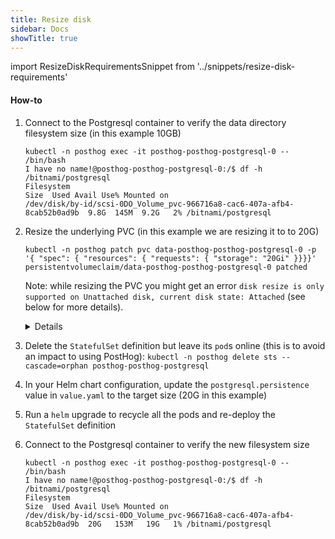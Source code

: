 ```yaml
---
title: Resize disk
sidebar: Docs
showTitle: true
---
```


import ResizeDiskRequirementsSnippet from '../snippets/resize-disk-requirements'

<ResizeDiskRequirementsSnippet/>

#### How-to

1. Connect to the Postgresql container to verify the data directory filesystem size (in this example 10GB)
    ```shell
    kubectl -n posthog exec -it posthog-posthog-postgresql-0 -- /bin/bash
    I have no name!@posthog-posthog-postgresql-0:/$ df -h /bitnami/postgresql
    Filesystem                                                                Size  Used Avail Use% Mounted on
    /dev/disk/by-id/scsi-0DO_Volume_pvc-966716a8-cac6-407a-afb4-8cab52b0ad9b  9.8G  145M  9.2G   2% /bitnami/postgresql
    ```

1. Resize the underlying PVC (in this example we are resizing it to to 20G)
    ```shell
    kubectl -n posthog patch pvc data-posthog-posthog-postgresql-0 -p '{ "spec": { "resources": { "requests": { "storage": "20Gi" }}}}'
    persistentvolumeclaim/data-posthog-posthog-postgresql-0 patched
    ```

    Note: while resizing the PVC you might get an error `disk resize is only supported on Unattached disk, current disk state: Attached` (see below for more details).
    <details>

    In this specific case you need to temporary scale down the `StatefulSet` replica value to zero. **This will briefly disrupt the Postgresql service availability and make the PostHog UI inaccessible. On newer versions of PostHog events will be queued and ingestion won't be impacted**

    You can do that by running: `kubectl -n posthog patch statefulset posthog-posthog-postgresql -p '{ "spec": { "replicas": 0 }}'`

    After you successfully resized the PVC, you can restore the initial replica definition with: `kubectl -n posthog patch statefulset posthog-posthog-postgresql -p '{ "spec": { "replicas": 1 }}'`

    </details>

1. Delete the `StatefulSet` definition but leave its `pod`s online (this is to avoid an impact to using PostHog): `kubectl -n posthog delete sts --cascade=orphan posthog-posthog-postgresql`

1. In your Helm chart configuration, update the `postgresql.persistence` value in `value.yaml` to the target size (20G in this example)

1. Run a `helm` upgrade to recycle all the pods and re-deploy the `StatefulSet` definition

1. Connect to the Postgresql container to verify the new filesystem size
    ```shell
    kubectl -n posthog exec -it posthog-posthog-postgresql-0 -- /bin/bash
    I have no name!@posthog-posthog-postgresql-0:/$ df -h /bitnami/postgresql
    Filesystem                                                                Size  Used Avail Use% Mounted on
    /dev/disk/by-id/scsi-0DO_Volume_pvc-966716a8-cac6-407a-afb4-8cab52b0ad9b  20G   153M   19G   1% /bitnami/postgresql
    ```
